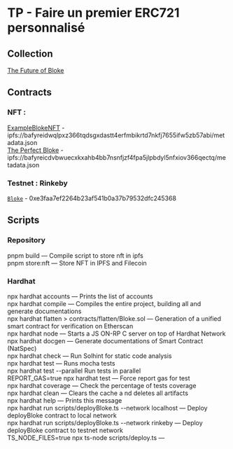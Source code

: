 # TP - Faire un premier ERC721 personnalisé

## Collection
[The Future of Bloke](https://testnets.opensea.io/collection/bloke-v2) 

## Contracts 

### NFT : 
[ExampleBlokeNFT](https://ipfs.io/ipfs/bafyreidwqlpxz366tqdsgxdastt4erfmbikrtd7nkfj7655ifw5zb57abi/metadata.json) - ipfs://bafyreidwqlpxz366tqdsgxdastt4erfmbikrtd7nkfj7655ifw5zb57abi/metadata.json <br>
[The Perfect Bloke](https://ipfs.io/ipfs/bafyreicdvbwuecxkxahb4bb7nsnfjzf4fpa5jlpbdyl5nfxiov366qectq/metadata.json) - ipfs://bafyreicdvbwuecxkxahb4bb7nsnfjzf4fpa5jlpbdyl5nfxiov366qectq/metadata.json

### Testnet : Rinkeby
[`Bloke`](https://rinkeby.etherscan.io/address/0xe3faa7ef2264b23af541b0a37b79532dfc245368) - 0xe3faa7ef2264b23af541b0a37b79532dfc245368  <br>


## Scripts

### Repository
pnpm build — Compile script to store nft in ipfs <br>
pnpm store:nft — Store NFT in IPFS and Filecoin  

### Hardhat
npx hardhat accounts — Prints the list of accounts<br>
npx hardhat compile — Compiles the entire project, building all and generate documentations<br>
npx hardhat flatten > contracts/flatten/Bloke.sol — Generation of a unified smart contract for verification on Etherscan<br>
npx hardhat node — Starts a JS ON-RP C server on top of Hardhat Network<br>
npx hardhat docgen — Generate documentations of Smart Contract (NatSpec)<br>
npx hardhat check — Run Solhint for static code analysis<br>
npx hardhat test — Runs mocha tests<br>
npx hardhat test --parallel Run tests in parallel<br>
REPORT_GAS=true npx hardhat test — Force report gas for test<br>
npx hardhat coverage — Check the percentage of tests coverage<br>
npx hardhat clean — Clears the cache a nd deletes all artifacts<br>
npx hardhat help — Prints this message<br>
npx hardhat run scripts/deployBloke.ts --network localhost — Deploy deployBloke contract to local network<br>
npx hardhat run scripts/deployBloke.ts --network rinkeby — Deploy deployBloke contract to testnet network<br>
TS_NODE_FILES=true npx ts-node scripts/deploy.ts —